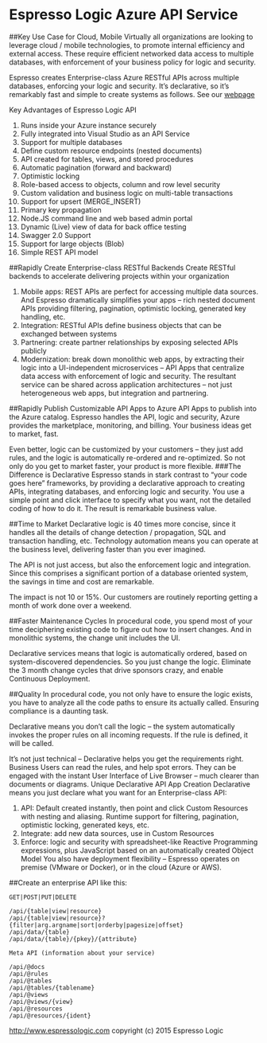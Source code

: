 
# Espresso Logic Azure API Service 

##Key Use Case for Cloud, Mobile
Virtually all organizations are looking to leverage cloud / mobile technologies, to promote internal efficiency and external access.  These require efficient networked data access to multiple databases, with enforcement of your business policy for logic and security.

Espresso creates Enterprise-class Azure RESTful APIs across multiple databases, enforcing your logic and security.  It’s declarative, so it’s remarkably fast and simple to create systems as follows. See our [webpage](http://www.espressologic.com/declarative-api-app-creation-10x-faster)

Key Advantages of Espresso Logic API

1. Runs inside your Azure instance securely
2. Fully integrated into Visual Studio as an API Service
3. Support for multiple databases
4. Define custom resource endpoints (nested documents)
5. API created for tables, views, and stored procedures
6. Automatic pagination (forward and backward)
7. Optimistic locking
8. Role-based access to objects, column and row level security
9. Custom validation and business logic on multi-table transactions
10. Support for upsert (MERGE_INSERT)
11. Primary key propagation 
12. Node.JS command line and web based admin portal
13. Dynamic (Live) view of data for back office testing
14. Swagger 2.0 Support
15. Support for large objects (Blob)
16. Simple REST API model


##Rapidly Create Enterprise-class RESTful Backends
Create RESTful backends to accelerate delivering projects within your organization

1. Mobile apps: REST APIs are perfect for accessing multiple data sources.  And Espresso dramatically simplifies your apps – rich nested document APIs providing filtering, pagination, optimistic locking, generated key handling, etc.
2. Integration: RESTful APIs define business objects that can be exchanged between systems
3. Partnering: create partner relationships by exposing selected APIs publicly
4. Modernization: break down monolithic web apps, by extracting their logic into a UI-independent microservices – API Apps that centralize data access with enforcement of logic and security.  The resultant service can be shared across application architectures – not just heterogeneous web apps, but integration and partnering.
 

##Rapidly Publish Customizable API Apps to Azure
API Apps to publish into the Azure catalog.  Espresso handles the API, logic and security, Azure provides the marketplace, monitoring, and billing.  Your business ideas get to market, fast.

Even better, logic can be customized by your customers – they just add rules, and the logic is automatically re-ordered and re-optimized.  So not only do you get to market faster, your product is more flexible.
###The Difference is Declarative
Espresso stands in stark contrast to “your code goes here” frameworks, by providing a declarative approach to creating APIs, integrating databases, and enforcing logic and security.  You use a simple point and click interface to specify what you want, not the detailed coding of how to do it.  The result is remarkable business value.

 

##Time to Market
Declarative logic is 40 times more concise, since it handles all the details of change detection / propagation, SQL and transaction handling, etc.  Technology automation means you can operate at the business level, delivering faster than you ever imagined.

The API is not just access, but also the enforcement logic and integration.  Since this comprises a significant portion of a database oriented system, the savings in time and cost are remarkable.

The impact is not 10 or 15%.  Our customers are routinely reporting getting a month of work done over a weekend.

 

##Faster Maintenance Cycles
In procedural code, you spend most of your time deciphering existing code to figure out how to insert changes.  And in monolithic systems, the change unit includes the UI.

Declarative services means that logic is automatically ordered, based on system-discovered dependencies.  So you just change the logic.  Eliminate the 3 month change cycles that drive sponsors crazy, and enable Continuous Deployment.

 

##Quality
In procedural code, you not only have to ensure the logic exists, you have to analyze all the code paths to ensure its actually called.  Ensuring compliance is a daunting task.

Declarative means you don’t call the logic – the system automatically invokes the proper rules on all incoming requests.  If the rule is defined, it will be called.

It’s not just technical – Declarative helps you get the requirements right.  Business Users can read the rules, and help spot errors.  They can be engaged with the instant User Interface of Live Browser – much clearer than documents or diagrams.
Unique Declarative API App Creation
Declarative means you just declare what you want for an Enterprise-class API:

1. API: Default created instantly, then point and click Custom Resources with nesting and aliasing.  Runtime support for filtering, pagination, optimistic locking, generated keys, etc.
2. Integrate: add new data sources, use in Custom Resources
3. Enforce: logic and security with spreadsheet-like Reactive Programming expressions, plus JavaScript based on an automatically created Object Model
You also have deployment flexibility – Espresso operates on premise (VMware or Docker), or in the cloud (Azure or AWS).

##Create an enterprise API like this:
```
GET|POST|PUT|DELETE

/api/{table|view|resource}
/api/{table|view|resource}?{filter|arg.argname|sort|orderby|pagesize|offset}
/api/data/{table}
/api/data/{table}/{pkey}/{attribute}

Meta API (information about your service)

/api/@docs
/api/@rules
/api/@tables
/api/@tables/{tablename}
/api/@views
/api/@views/{view}
/api/@resources
/api/@resources/{ident}

```
http://www.espressologic.com
copyright (c) 2015 Espresso Logic
